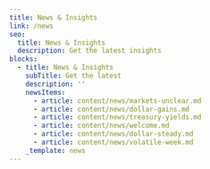 ```yaml
---
title: News & Insights
link: /news
seo:
  title: News & Insights
  description: Get the latest insights
blocks:
  - title: News & Insights
    subTitle: Get the latest
    description: ''
    newsItems:
      - article: content/news/markets-unclear.md
      - article: content/news/dollar-gains.md
      - article: content/news/treasury-yields.md
      - article: content/news/welcome.md
      - article: content/news/dollar-steady.md
      - article: content/news/volatile-week.md
    _template: news
---
```


